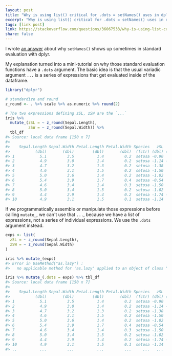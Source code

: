 ```yaml
---
layout: post
title: "Why is using list() critical for .dots = setNames() uses in dplyr?"
excerpt: "Why is using list() critical for .dots = setNames() uses in dplyr?"
tags: [link post]
link: https://stackoverflow.com/questions/36067533/why-is-using-list-critical-for-dots-setnames-uses-in-dplyr/36168162#36168162
share: false
---
```


I wrote [an answer](https://stackoverflow.com/questions/36067533/why-is-using-list-critical-for-dots-setnames-uses-in-dplyr/36168162#36168162) about why `setNames()` shows up sometimes in standard evaluation with dplyr. 

My explanation turned into a mini-tutorial on why those standard evaluation functions have a `.dots` argument. The basic idea is that the usual variadic argument `...` is a series of expressions that get evaluated inside of the dataframe. 

```r
library("dplyr")

# standardize and round
z_round <- . %>% scale %>% as.numeric %>% round(2)

# The two expressions defining zSL, zSW are the `...`
iris %>% 
  mutate_(zSL = ~ z_round(Sepal.Length), 
          zSW = ~ z_round(Sepal.Width)) %>%
  tbl_df
#> Source: local data frame [150 x 7]
#> 
#>    Sepal.Length Sepal.Width Petal.Length Petal.Width Species   zSL   zSW
#>           (dbl)       (dbl)        (dbl)       (dbl)  (fctr) (dbl) (dbl)
#> 1           5.1         3.5          1.4         0.2  setosa -0.90  1.02
#> 2           4.9         3.0          1.4         0.2  setosa -1.14 -0.13
#> 3           4.7         3.2          1.3         0.2  setosa -1.38  0.33
#> 4           4.6         3.1          1.5         0.2  setosa -1.50  0.10
#> 5           5.0         3.6          1.4         0.2  setosa -1.02  1.25
#> 6           5.4         3.9          1.7         0.4  setosa -0.54  1.93
#> 7           4.6         3.4          1.4         0.3  setosa -1.50  0.79
#> 8           5.0         3.4          1.5         0.2  setosa -1.02  0.79
#> 9           4.4         2.9          1.4         0.2  setosa -1.74 -0.36
#> 10          4.9         3.1          1.5         0.1  setosa -1.14  0.10
```

If we programmatically assemble or manipulate those expressions before calling `mutate_`, we can't use that `...`, because we have a _list_ of expressions, not a series of individual expressions. We use the `.dots` argument instead.

```r
exps <- list(
  zSL = ~ z_round(Sepal.Length), 
  zSW = ~ z_round(Sepal.Width)
)

iris %>% mutate_(exps)
#> Error in UseMethod("as.lazy") : 
#>   no applicable method for 'as.lazy' applied to an object of class "list"

iris %>% mutate_(.dots = exps) %>% tbl_df
#> Source: local data frame [150 x 7]
#> 
#>    Sepal.Length Sepal.Width Petal.Length Petal.Width Species   zSL   zSW
#>           (dbl)       (dbl)        (dbl)       (dbl)  (fctr) (dbl) (dbl)
#> 1           5.1         3.5          1.4         0.2  setosa -0.90  1.02
#> 2           4.9         3.0          1.4         0.2  setosa -1.14 -0.13
#> 3           4.7         3.2          1.3         0.2  setosa -1.38  0.33
#> 4           4.6         3.1          1.5         0.2  setosa -1.50  0.10
#> 5           5.0         3.6          1.4         0.2  setosa -1.02  1.25
#> 6           5.4         3.9          1.7         0.4  setosa -0.54  1.93
#> 7           4.6         3.4          1.4         0.3  setosa -1.50  0.79
#> 8           5.0         3.4          1.5         0.2  setosa -1.02  0.79
#> 9           4.4         2.9          1.4         0.2  setosa -1.74 -0.36
#> 10          4.9         3.1          1.5         0.1  setosa -1.14  0.10
#> ..          ...         ...          ...         ...     ...   ...   ...
```